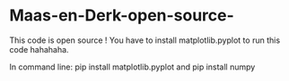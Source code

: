 # Maas-en-Derk-open-source-
This code is open source !
You have to install matplotlib.pyplot to run this code hahahaha.

In command line:
pip install matplotlib.pyplot and pip install numpy